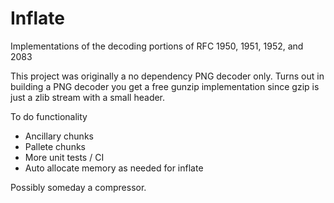 # Inflate 

Implementations of the decoding portions of RFC 1950, 1951, 1952, and 2083

This project was originally a no dependency PNG decoder only.
Turns out in building a PNG decoder you get a free gunzip implementation since gzip is just a zlib
stream with a small header.

To do functionality
* Ancillary chunks
* Pallete chunks
* More unit tests / CI
* Auto allocate memory as needed for inflate


Possibly someday a compressor.
